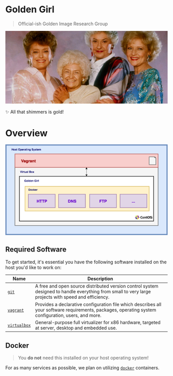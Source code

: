 # Golden Girl
> Official-ish Golden Image Research Group

![beautiful](golden.jpeg)

✨ All that shimmers is gold! 

# Overview

![overview](overview.png)

## Required Software
To get started, it's essential you have the following software installed on the host you'd like to work on:

Name | Description
--- | ---
[`git`](https://git-scm.com/) | A free and open source distributed version control system designed to handle everything from small to very large projects with speed and efficiency.
[`vagrant`](https://www.vagrantup.com/) | Provides a declarative configuration file which describes all your software requirements, packages, operating system configuration, users, and more.
[`virtualbox`](https://www.virtualbox.org/wiki/Downloads) | General-purpose full virtualizer for x86 hardware, targeted at server, desktop and embedded use.

## Docker
> You **do not** need this installed on your host operating system!

For as many services as possible, we plan on utilizing [`docker`](https://www.docker.com/) containers. 
